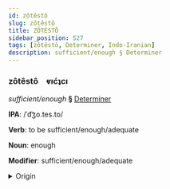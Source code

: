 ```yaml
---
id: zôtêstô
slug: zôtêstô
title: ZÔTÊSTÔ
sidebar_position: 527
tags: [zôtêstô, Determiner, Indo-Iranian]
description: sufficient/enough § Determiner
---
```


### zôtêstô&emsp;<span kind="abugida">ⱴıćʇcı</span>

*sufficient/enough* **§** [Determiner](../../tags/Determiner)

**IPA**: /ˈd͡ʒo.tes.to/

**Verb**: to be sufficient/enough/adequate

**Noun**: enough

**Modifier**: sufficient/enough/adequate

<details>
    <summary>Origin</summary>
    Bengali যথেষ্ট jotheśṭo [ˈdʑɔt̪ʰestoˑ]<br/>
    <em>Indo-Iranian Language Family</em>
</details>